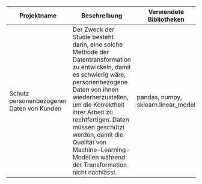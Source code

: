**Projektname** | **Beschreibung** | **Verwendete Bibliotheken**
------------ | ------------- | -------------
Schutz personenbezogener Daten von Kunden |Der Zweck der Studie besteht darin, eine solche Methode der Datentransformation zu entwickeln, damit es schwierig wäre, personenbezogene Daten von ihnen wiederherzustellen, um die Korrektheit ihrer Arbeit zu rechtfertigen. Daten müssen geschützt werden, damit die Qualität von Machine-Learning-Modellen während der Transformation nicht nachlässt. | pandas, numpy, sklearn.linear_model
